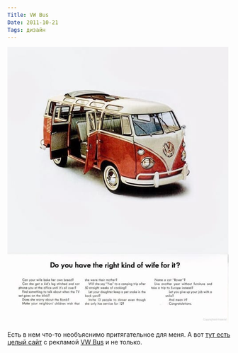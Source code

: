 ```yaml
---
Title: VW Bus
Date: 2011-10-21
Tags: дизайн
---
```


![vw_bus.jpg](images/vw_bus.jpg)

Есть в нем что-то необъяснимо притягательное для меня. А вот [тут есть целый сайт][1] с рекламой [VW Bus][2] и не только.

[1]: http://www.thekombi.com/
[2]: http://en.wikipedia.org/wiki/Volkswagen_Type_2_(T1)#T1